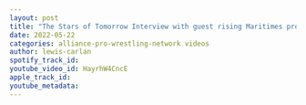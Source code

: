 ```yaml
---
layout: post
title: "The Stars of Tomorrow Interview with guest rising Maritimes pro wrestler Justin Moir"
date: 2022-05-22
categories: alliance-pro-wrestling-network videos
author: lewis-carlan
spotify_track_id: 
youtube_video_id: HayrhW4CncE
apple_track_id: 
youtube_metadata: 
---
```

